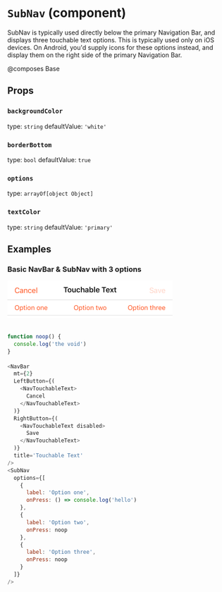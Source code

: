 `SubNav` (component)
====================

SubNav is typically used directly below the primary
Navigation Bar, and displays three touchable text options.
This is typically used only on iOS devices. On Android,
you'd supply icons for these options instead, and display
them on the right side of the primary Navigation Bar.

@composes Base

Props
-----

### `backgroundColor`

type: `string`
defaultValue: `'white'`


### `borderBottom`

type: `bool`
defaultValue: `true`


### `options`

type: `arrayOf[object Object]`


### `textColor`

type: `string`
defaultValue: `'primary'`

## Examples

### Basic NavBar & SubNav with 3 options

![NavBar with SubNav](images/SubNav.png)

```javascript

function noop() {
  console.log('the void')
}

<NavBar
  mt={2}
  LeftButton={(
    <NavTouchableText>
      Cancel
    </NavTouchableText>
  )}
  RightButton={(
    <NavTouchableText disabled>
      Save
    </NavTouchableText>
  )}
  title='Touchable Text'
/>
<SubNav
  options={[
    {
      label: 'Option one',
      onPress: () => console.log('hello')
    },
    {
      label: 'Option two',
      onPress: noop
    },
    {
      label: 'Option three',
      onPress: noop
    }
  ]}
/>

```

